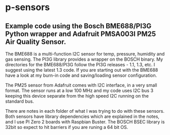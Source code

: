 # p-sensors
## Example code using the Bosch BME688/PI3G Python wrapper and Adafruit PMSA003I PM25 Air Quality Sensor.

The BME688 is a multi-function I2C sensor for temp, pressure, humidity and gas sensing. The PI3G library provides a wrapper on the BOSCH binary.  My directories for the BME688/PI3G follow the PI3G releases - 1.1, 1.3, etc. I suggest using the latest 1.3 code. If you are starting out with the BME688 have a look at my burn-in code and saving/loading sensor configuration. 

The PM25 sensor from Adafruit comes with I2C interface, in a very small format. The sensor runs at a low 100 MHz and my code uses I2C bus 3 keeping this device separate from the high speed I2C running on the standard bus. 

There are notes in each folder of what I was trying to do with these sensors. Both sensors have library dependencies which are explained in the notes, and I use PI Zero 2 boards with Raspbian Buster. The BOSCH BSEC library is 32bit so expect to hit barriers if you are runing a 64 bit OS.  



